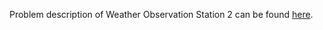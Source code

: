 Problem description of Weather Observation Station 2 can be found
[here](https://www.hackerrank.com/challenges/weather-observation-station-2/problem).
